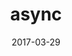 ---
discogs_id: 10118878
discogs_master_id: 1163537
title: async
artists: ['坂本龍一']
date: 2017-03-29
genre: ['Electronic']
image: Async-10118878.jpg
label: Commmons
country: Japan
styles: ['Ambient', 'Experimental']
video: https://www.youtube.com/watch?v=pygwK0sBUdM
---